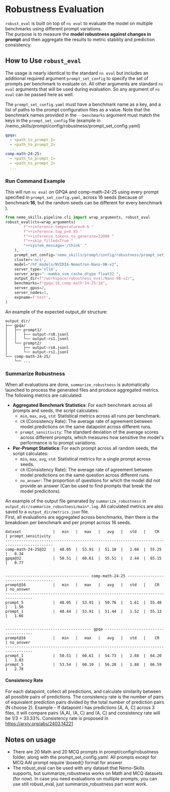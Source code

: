 # Robustness Evaluation
`robust_eval` is built on top of `ns eval` to evaluate the model on multiple benchmarks using different prompt variations.</br>
 The purpose is to measure the **model robustness against changes in prompt** and then aggregate the results to metric stability and prediction consistency.


## How to Use `robust_eval`

The usage is nearly identical to the standard `ns eval` but includes an additional required argument `prompt_set_config` to specify the set of prompts per benchmark to evaluate on. All other arguments are standard `ns eval` arguments that will be used during evaluation. So any argument of `ns eval` can be passed here as well. 

The `prompt_set_config.yaml` must have a benchmark name as a key, and a list of paths to the prompt configuration files as a value.
Note that the benchmark names provided in the `--benchmarks` argument must match the keys in the `prompt_set_config` file (example in /nemo_skills/prompt/config/robustness/prompt_set_config.yaml)

```yaml
gpqa:
  - <path_to_prompt_1>
  - <path_to_prompt_2>
  ...
comp-math-24-25:
  - <path_to_prompt_1>
  - <path_to_prompt_2>
  ...
```

### Run Command Example
This will run `ns eval` on GPQA and comp-math-24-25 using every prompt specified in `prompt_set_config.yaml`, across 16 seeds (because of benchmark:**16**, but the random seeds can be different for every benchmark ). 

```python
from nemo_skills.pipeline.cli import wrap_arguments, robust_eval
robust_eval(ctx=wrap_arguments(
        f"++inference.temperature=0.6 "
        f"++inference.top_p=0.95 "
        f"++inference.tokens_to_generate=32000 "
        f"++skip_filled=True "
        "++system_message='/think' "
    ),
    prompt_set_config='nemo_skills/prompt/config/robustness/prompt_set_config.yaml', # should contain same keys as --benchmarks
    cluster='oci',
    model="/hf_models/NVIDIA-Nemotron-Nano-9B-v2",
    server_type='vllm',
    server_args="--mamba_ssm_cache_dtype float32 ",
    output_dir=f"/workspace/robustness_eval/Nano-9B-v2/",
    benchmarks=f"gpqa:16,comp-math-24-25:16",
    server_gpus=2,
    server_nodes=1,
    expname=f'test',
)
```

An example of the expected output_dir structure:

```
output_dir/
├── gpqa/
│   ├── prompt1/
│   │   ├── output-rs0.jsonl
│   │   └── output-rs1.jsonl
│   └── prompt2/
│       ├── output-rs0.jsonl
│       └── output-rs1.jsonl
└── comp-math-24-25/
    └── ...
```
### Summarize Robustness
When all evaluations are done, `summarize_robustness` is automatically launched to process the generated files and produce aggregated metrics.
The following metrics are calculated:
*   **Aggregated Benchmark Statistics**: For each benchmark across all prompts and seeds, the script calculates:
    *   `min`, `max`, `avg`, `std`: Statistical metrics across all runs per benchmark.
    *   `CR` (Consistency Rate): The average rate of agreement between model predictions on the same datapoint across different runs.
    *   `prompt_sensitivity`: The standard deviation of the average scores across different prompts, which measures how sensitive the model's performance is to prompt variations.
*   **Per-Prompt Statistics**: For each prompt across all random seeds, the script calculates:
    *   `min`, `max`, `avg`, `std`: Statistical metrics for a single prompt across seeds.
    *   `CR` (Consistency Rate): The average rate of agreement between model predictions on the same question across different runs.
    *   `no_answer`: The proportion of questions for which the model did not provide an answer (Can be used to find prompts that break the model predicitons).

An example of the output file generated by `summarize_robustness` in `output_dir/summarize_robustness/main*.log`. All calculated metrics are also saved to a `output_dir/metrics.json` file. </br>
First, all evaluations are aggregated across benchmarks, then there is the breakdown per benchmark and per prompt across 16 seeds.

```
dataset              |   min   |   max   |   avg   |   std   |    CR   | prompt_sensitivity
-------------------------------------------------------------------------------------------
comp-math-24-25@32   |  48.05  |  53.91  |  51.10  |   1.60  |  55.25  |   0.34 
gpqa@32              |  50.51  |  60.61  |  55.51  |   2.44  |  65.15  |   0.77 


------------------------------------- comp-math-24-25 -------------------------------------
prompt@16            |   min   |   max   |   avg   |   std   |    CR   | no_answer
----------------------------------------------------------------------------------
prompt_5             |  48.05  |  53.91  |  50.76  |   1.61  |  55.48  |   1.56 
prompt_1             |  48.44  |  53.91  |  51.44  |   1.52  |  55.13  |   1.66 


-------------------------------------- gpqa --------------------------------------
prompt@16            |   min   |   max   |   avg   |   std   |    CR   | no_answer
----------------------------------------------------------------------------------
prompt_1             |  50.51  |  60.61  |  54.73  |   2.68  |  64.20  |   3.03 
prompt_5             |  53.54  |  60.10  |  56.28  |   1.88  |  66.59  |   2.78 
```

#### Consistency Rate
 For each datapoint, collect all predictions, and calculate similarity between all possible pairs of predictions. 
 The consistency rate is the number of pairs of equivalent prediction pairs divided by the total number of prediction pairs (N choose 2).
 Example - If datapoint i has predictions [A, A, C] across 3 files, it will compare pairs (A,A), (A, C) and (A, C) and consistency rate will be 1/3 = 33.33%.
 Consistency rate is proposed in https://arxiv.org/abs/2403.14221 

## Notes on usage
- There are 20 Math and 20 MCQ prompts in prompt/config/robustness folder, along with the prompt_set_config.yaml. All prompts except for MCQ AAI prompt require \boxed{} format for answer
- The robust_eval can be used with any dataset that Nemo-Skills supports, but summarize_robustness works on Math and MCQ datasets (for now). In case you need evaluations on multiple prompts, you can use still robust_eval, just summarize_robustness part wont work.
